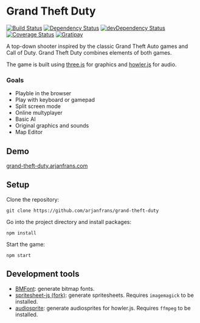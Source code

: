 # Grand Theft Duty

[![Build Status](https://travis-ci.org/arjanfrans/grand-theft-duty.svg)](https://travis-ci.org/arjanfrans/grand-theft-duty)
[![Dependency Status](https://david-dm.org/arjanfrans/grand-theft-duty.svg)](https://david-dm.org/arjanfrans/grand-theft-duty)
[![devDependency Status](https://david-dm.org/arjanfrans/grand-theft-duty/dev-status.svg)](https://david-dm.org/arjanfrans/grand-theft-duty#info=devDependencies)
[![Coverage Status](https://coveralls.io/repos/arjanfrans/grand-theft-duty/badge.svg?branch=master&service=github)](https://coveralls.io/github/arjanfrans/grand-theft-duty?branch=master)
[![Gratipay](https://img.shields.io/gratipay/arjanfrans.svg)](https://gratipay.com/~arjanfrans)

A top-down shooter inspired by the classic Grand Theft Auto games and Call of Duty.
Grand Theft Duty combines elements of both games.

The game is built using [three.js](http://threejs.org/three.js) for graphics and [howler.js](https://github.com/goldfire/howler.js)
for audio.

### Goals
* Playble in the browser
* Play with keyboard or gamepad
* Split screen mode
* Online multyplayer
* Basic AI
* Original graphics and sounds
* Map Editor

## Demo

[grand-theft-duty.arjanfrans.com](http://grand-theft-duty.arjanfrans.com/)
## Setup

Clone the repository:
```
git clone https://github.com/arjanfrans/grand-theft-duty
```

Go into the project directory and install packages:
```
npm install
```

Start the game:
```
npm start
```

## Development tools
* [BMFont](http://www.angelcode.com/products/bmfont/): generate bitmap fonts.
* [spritesheet-js (fork)](https://github.com/arjanfrans/spritesheet.js): generate spritesheets.
Requires `imagemagick` to be installed.
* [audiosprite](https://github.com/tonistiigi/audiosprite): generate audiosprites for howler.js.
Requires `ffmpeg` to be installed.
